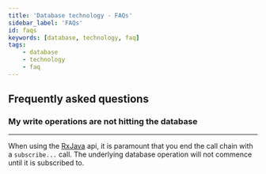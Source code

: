 ```yaml
---
title: 'Database technology - FAQs'
sidebar_label: 'FAQs'
id: faqs
keywords: [database, technology, faq]
tags:
    - database
    - technology
    - faq
---
```


## Frequently asked questions


### My write operations are not hitting the database
<hr />

When using the [RxJava](../../../database/types-of-api/rxjava/) api, it is paramount that you end the call chain with a `subscribe...` call. The underlying database operation will not commence until it is subscribed to.